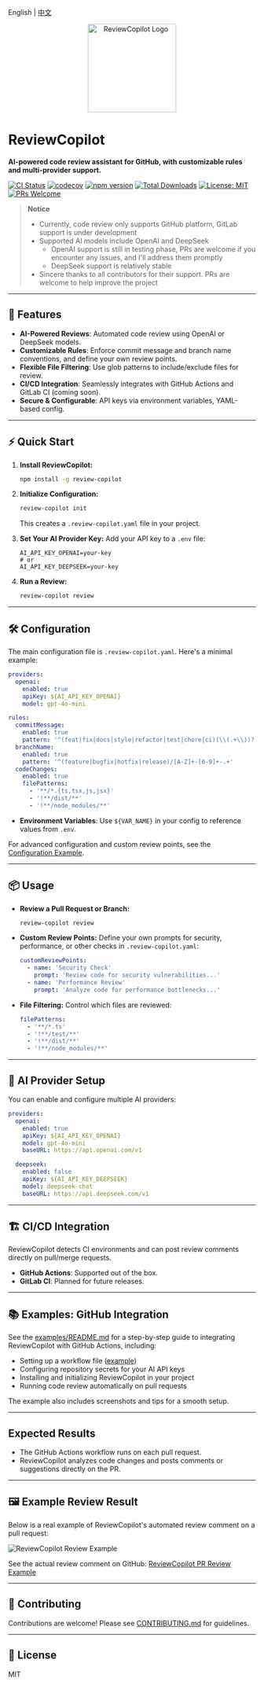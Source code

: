English | [中文](README.zh-CN.md)

<p align="center">
  <img src="public/logo.svg" alt="ReviewCopilot Logo" width="180" />
</p>

# ReviewCopilot

**AI-powered code review assistant for GitHub, with customizable rules and multi-provider support.**

[![CI Status](https://github.com/AlexShan2008/review-copilot/actions/workflows/ci.yml/badge.svg)](https://github.com/AlexShan2008/review-copilot/actions)
[![codecov](https://codecov.io/gh/AlexShan2008/review-copilot/branch/main/graph/badge.svg)](https://codecov.io/gh/AlexShan2008/review-copilot)
[![npm version](https://img.shields.io/npm/v/review-copilot.svg)](https://www.npmjs.com/package/review-copilot)
[![Total Downloads](https://img.shields.io/npm/dt/review-copilot.svg)](https://www.npmjs.com/package/review-copilot)
[![License: MIT](https://img.shields.io/badge/License-MIT-yellow.svg)](https://opensource.org/licenses/MIT)
[![PRs Welcome](https://img.shields.io/badge/PRs-welcome-brightgreen.svg)](https://makeapullrequest.com)

> **Notice**
>
> - Currently, code review only supports GitHub platform, GitLab support is under development
> - Supported AI models include OpenAI and DeepSeek
>   - OpenAI support is still in testing phase, PRs are welcome if you encounter any issues, and I'll address them promptly
>   - DeepSeek support is relatively stable
> - Sincere thanks to all contributors for their support. PRs are welcome to help improve the project

---

## 🚀 Features

- **AI-Powered Reviews**: Automated code review using OpenAI or DeepSeek models.
- **Customizable Rules**: Enforce commit message and branch name conventions, and define your own review points.
- **Flexible File Filtering**: Use glob patterns to include/exclude files for review.
- **CI/CD Integration**: Seamlessly integrates with GitHub Actions and GitLab CI (coming soon).
- **Secure & Configurable**: API keys via environment variables, YAML-based config.

---

## ⚡ Quick Start

1. **Install ReviewCopilot:**

   ```bash
   npm install -g review-copilot
   ```

2. **Initialize Configuration:**

   ```bash
   review-copilot init
   ```

   This creates a `.review-copilot.yaml` file in your project.

3. **Set Your AI Provider Key:**
   Add your API key to a `.env` file:

   ```env
   AI_API_KEY_OPENAI=your-key
   # or
   AI_API_KEY_DEEPSEEK=your-key
   ```

4. **Run a Review:**
   ```bash
   review-copilot review
   ```

---

## 🛠️ Configuration

The main configuration file is `.review-copilot.yaml`. Here's a minimal example:

```yaml
providers:
  openai:
    enabled: true
    apiKey: ${AI_API_KEY_OPENAI}
    model: gpt-4o-mini

rules:
  commitMessage:
    enabled: true
    pattern: '^(feat|fix|docs|style|refactor|test|chore|ci)(\\(.+\\))?: .{1,50}'
  branchName:
    enabled: true
    pattern: '^(feature|bugfix|hotfix|release)/[A-Z]+-[0-9]+-.+'
  codeChanges:
    enabled: true
    filePatterns:
      - '**/*.{ts,tsx,js,jsx}'
      - '!**/dist/**'
      - '!**/node_modules/**'
```

- **Environment Variables**: Use `${VAR_NAME}` in your config to reference values from `.env`.

For advanced configuration and custom review points, see the [Configuration Example](examples/README.md).

---

## 📦 Usage

- **Review a Pull Request or Branch:**

  ```bash
  review-copilot review
  ```

- **Custom Review Points:**
  Define your own prompts for security, performance, or other checks in `.review-copilot.yaml`:

  ```yaml
  customReviewPoints:
    - name: 'Security Check'
      prompt: 'Review code for security vulnerabilities...'
    - name: 'Performance Review'
      prompt: 'Analyze code for performance bottlenecks...'
  ```

- **File Filtering:**
  Control which files are reviewed:
  ```yaml
  filePatterns:
    - '**/*.ts'
    - '!**/test/**'
    - '!**/dist/**'
    - '!**/node_modules/**'
  ```

---

## 🤖 AI Provider Setup

You can enable and configure multiple AI providers:

```yaml
providers:
  openai:
    enabled: true
    apiKey: ${AI_API_KEY_OPENAI}
    model: gpt-4o-mini
    baseURL: https://api.openai.com/v1

  deepseek:
    enabled: false
    apiKey: ${AI_API_KEY_DEEPSEEK}
    model: deepseek-chat
    baseURL: https://api.deepseek.com/v1
```

---

## 🏗️ CI/CD Integration

ReviewCopilot detects CI environments and can post review comments directly on pull/merge requests.

- **GitHub Actions**: Supported out of the box.
- **GitLab CI**: Planned for future releases.

---

## 📚 Examples: GitHub Integration

See the [examples/README.md](examples/README.md) for a step-by-step guide to integrating ReviewCopilot with GitHub Actions, including:

- Setting up a workflow file ([example](examples/.github/workflows/review.yml))
- Configuring repository secrets for your AI API keys
- Installing and initializing ReviewCopilot in your project
- Running code review automatically on pull requests

The example also includes screenshots and tips for a smooth setup.

---

## Expected Results

- The GitHub Actions workflow runs on each pull request.
- ReviewCopilot analyzes code changes and posts comments or suggestions directly on the PR.

---

## 🖼️ Example Review Result

Below is a real example of ReviewCopilot's automated review comment on a pull request:

![ReviewCopilot Review Example](./examples/images/review-comments.png)

See the actual review comment on GitHub: [ReviewCopilot PR Review Example](https://github.com/AlexShan2008/review-copilot/pull/25#issuecomment-2922197158)

---

## 🤝 Contributing

Contributions are welcome! Please see [CONTRIBUTING.md](CONTRIBUTING.md) for guidelines.

---

## 📄 License

MIT
